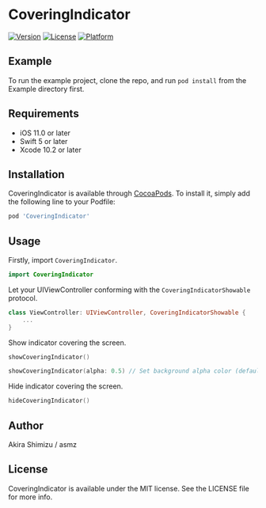 # CoveringIndicator

[![Version](https://img.shields.io/cocoapods/v/CoveringIndicator.svg?style=flat)](https://cocoapods.org/pods/CoveringIndicator)
[![License](https://img.shields.io/cocoapods/l/CoveringIndicator.svg?style=flat)](https://cocoapods.org/pods/CoveringIndicator)
[![Platform](https://img.shields.io/cocoapods/p/CoveringIndicator.svg?style=flat)](https://cocoapods.org/pods/CoveringIndicator)

## Example

To run the example project, clone the repo, and run `pod install` from the Example directory first.

## Requirements

- iOS 11.0 or later
- Swift 5 or later
- Xcode 10.2 or later

## Installation

CoveringIndicator is available through [CocoaPods](https://cocoapods.org). To install
it, simply add the following line to your Podfile:

```ruby
pod 'CoveringIndicator'
```

## Usage

Firstly, import `CoveringIndicator`.

```swift
import CoveringIndicator
```

Let your UIViewController conforming with the `CoveringIndicatorShowable` protocol.

```swift
class ViewController: UIViewController, CoveringIndicatorShowable {
    ...
}
```

Show indicator covering the screen.

```swift
showCoveringIndicator()
```

```swift
showCoveringIndicator(alpha: 0.5) // Set background alpha color (default: 0.75)
```

Hide indicator covering the screen.

```swift
hideCoveringIndicator()
```


## Author

Akira Shimizu / asmz

## License

CoveringIndicator is available under the MIT license. See the LICENSE file for more info.
